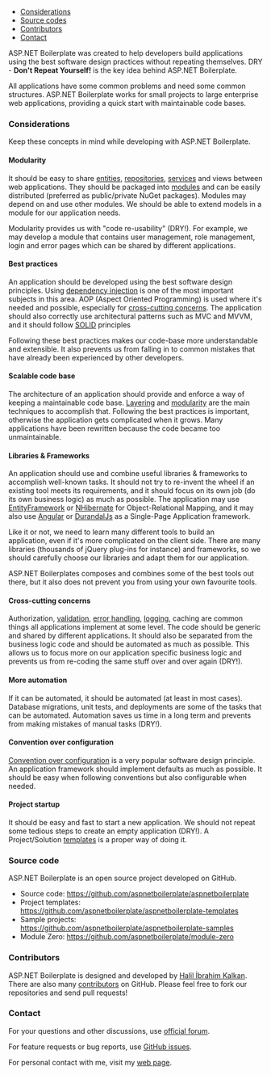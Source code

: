 -   [Considerations](#considerations)
-   [Source codes](#sourcecodes)
-   [Contributors](#contributors)
-   [Contact](#contact)

ASP.NET Boilerplate was created to help developers build applications using
the best software design practices without repeating themselves. DRY -
**Don't Repeat Yourself!** is the key idea behind ASP.NET Boilerplate.

All applications have some common problems and need some common
structures. ASP.NET Boilerplate works for small projects to large
enterprise web applications, providing a quick start with maintainable
code bases.

### Considerations

Keep these concepts in mind while developing with ASP.NET Boilerplate.

#### Modularity

It should be easy to share [entities](/Pages/Documents/Entities),
[repositories](/Pages/Documents/Repositories),
[services](/Pages/Documents/Application-Services) and views between web
applications. They should be packaged into
[modules](/Pages/Documents/Module-System) and can be easily distributed
(preferred as public/private NuGet packages). Modules may depend on and
use other modules. We should be able to extend models in a module for
our application needs.

Modularity provides us with "code re-usability" (DRY!). For example, we
may develop a module that contains user management, role management,
login and error pages which can be shared by different applications.

#### Best practices

An application should be developed using the best software design
principles. Using [dependency
injection](/Pages/Documents/Dependency-Injection) is one of the most
important subjects in this area. AOP (Aspect Oriented Programming) is
used where it's needed and possible, especially for [cross-cutting
concerns](http://en.wikipedia.org/wiki/Cross-cutting_concern). The
application should also correctly use architectural patterns such as MVC
and MVVM, and it should follow
[SOLID](http://en.wikipedia.org/wiki/SOLID_(object-oriented_design))
principles

Following these best practices makes our code-base more understandable
and extensible. It also prevents us from falling in to common mistakes
that have already been experienced by other developers.

#### Scalable code base

The architecture of an application should provide and enforce a way of
keeping a maintainable code base.
[Layering](/Pages/Documents/NLayer-Architecture) and
[modularity](/Pages/Documents/Module-System) are the main techniques to
accomplish that. Following the best practices is important, otherwise
the application gets complicated when it grows. Many applications have
been rewritten because the code became too unmaintainable.

#### Libraries & Frameworks

An application should use and combine useful libraries & frameworks to
accomplish well-known tasks. It should not try to re-invent the wheel if
an existing tool meets its requirements, and it should focus on its
own job (do its own business logic) as much as possible. The
application may use
[EntityFramework](/Pages/Documents/EntityFramework-Integration) or
[NHibernate](/Pages/Documents/NHibernate-Integration) for
Object-Relational Mapping, and it may also use
[Angular](https://angular.io/) or
[DurandalJs](http://durandaljs.com/) as a Single-Page Application
framework.

Like it or not, we need to learn many different tools to build an
application, even if it's more complicated on the client side. There are
many libraries (thousands of jQuery plug-ins for instance) and
frameworks, so we should carefully choose our libraries and adapt them
for our application.

ASP.NET Boilerplates composes and combines some of the best tools out
there, but it also does not prevent you from using your own favourite
tools.

#### Cross-cutting concerns

Authorization,
[validation](/Pages/Documents/Validating-Data-Transfer-Objects), [error
handling](/Pages/Documents/Handling-Exceptions),
[logging](/Pages/Documents/Logging), caching are common things all
applications implement at some level. The code should be generic and
shared by different applications. It should also be separated from the
business logic code and should be automated as much as possible. This
allows us to focus more on our application specific business logic and
prevents us from re-coding the same stuff over and over again (DRY!).

#### More automation

If it can be automated, it should be automated (at least in most cases).
Database migrations, unit tests, and deployments are some of the tasks
that can be automated. Automation saves us time in a long term and
prevents from making mistakes of manual tasks (DRY!).

#### Convention over configuration

[Convention over
configuration](http://en.wikipedia.org/wiki/Convention_over_configuration)
is a very popular software design principle. An application framework
should implement defaults as much as possible. It should be easy when
following conventions but also configurable when needed.

#### Project startup

It should be easy and fast to start a new application. We should not
repeat some tedious steps to create an empty application (DRY!). A
Project/Solution [templates](/Templates) is a proper way of doing it.

### Source code

ASP.NET Boilerplate is an open source project developed on GitHub.

-   Source code:
    <https://github.com/aspnetboilerplate/aspnetboilerplate>
-   Project templates:
    <https://github.com/aspnetboilerplate/aspnetboilerplate-templates>
-   Sample projects:
    <https://github.com/aspnetboilerplate/aspnetboilerplate-samples>
-   Module Zero: <https://github.com/aspnetboilerplate/module-zero>

### Contributors

ASP.NET Boilerplate is designed and developed by [Halil İbrahim
Kalkan](http://www.halilibrahimkalkan.com/). There are also many
[contributors](https://github.com/aspnetboilerplate/aspnetboilerplate/graphs/contributors)
on GitHub. Please feel free to fork our repositories and send pull
requests!

### Contact

For your questions and other discussions, use [official
forum](http://forum.aspnetboilerplate.com/).

For feature requests or bug reports, use [GitHub
issues](https://github.com/aspnetboilerplate/aspnetboilerplate/issues).

For personal contact with me, visit my [web
page](http://halilibrahimkalkan.com/contact/).
